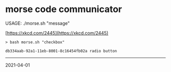 # morse code communicator

USAGE: ./morse.sh "message"

[https://xkcd.com/2445](https://xkcd.com/2445)

```
> bash morse.sh "checkbox"

db334aab-92a1-11eb-8001-8c16454fb02a radio button
```

-----
2021-04-01
